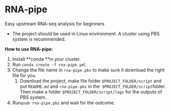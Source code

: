 # RNA-pipe

Easy upstream RNA-seq analysis for beginners

- The project should be used in Linux environment. A cluster using PBS system is recommended.

**How to use RNA-pipe:**

1. Install **conda **in your cluster.
2. Run ```conda create -f rna-pipe.yml ```
3. Change the file name in `rna-pipe.pbs` to make sure it download the right file for you.
   1. Download the project, make file folder `$PROJECT_FOLDER/script`  and put `README.md` and `rna-pipe.pbs` in the` $PROJECT_FOLDER/script`folder. Then make a folder `$PROJECT_FOLDER/script/logs` for the outputs of PBS system.
4. Run`qsub rna-pipe.pbs` and wait for the outcome.